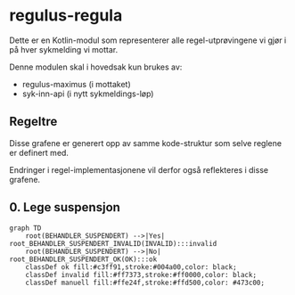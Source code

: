 # regulus-regula

Dette er en Kotlin-modul som representerer alle regel-utprøvingene vi gjør i på hver sykmelding vi mottar.

Denne modulen skal i hovedsak kun brukes av:

* regulus-maximus (i mottaket)
* syk-inn-api (i nytt sykmeldings-løp)

## Regeltre

Disse grafene er generert opp av samme kode-struktur som selve reglene er definert med.

Endringer i regel-implementasjonene vil derfor også reflekteres i disse grafene.

<!-- RULE_MARKER_START -->
## 0. Lege suspensjon

```mermaid
graph TD
    root(BEHANDLER_SUSPENDERT) -->|Yes| root_BEHANDLER_SUSPENDERT_INVALID(INVALID):::invalid
    root(BEHANDLER_SUSPENDERT) -->|No| root_BEHANDLER_SUSPENDERT_OK(OK):::ok
    classDef ok fill:#c3ff91,stroke:#004a00,color: black;
    classDef invalid fill:#ff7373,stroke:#ff0000,color: black;
    classDef manuell fill:#ffe24f,stroke:#ffd500,color: #473c00;
```



<!-- RULE_MARKER_END -->